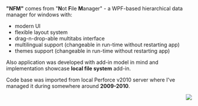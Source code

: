 **"NFM"** comes from "**N**ot **F**ile **M**anager" - a WPF-based hierarchical data manager for windows with:

* modern UI
* flexible layout system
* drag-n-drop-able multitabs interface
* multilingual support (changeable in run-time without restarting app)
* themes support (changeable in run-time without restarting app)

Also application was developed with add-in model in mind and implementation showcase **local file system** add-in.

Code base was imported from local Perforce v2010 server where I've managed it during somewhere around **2009-2010**.

<img align="right" src="https://github.com/sevenate/nfm/blob/master/nfm-screenshot-01.png">
